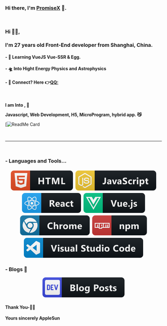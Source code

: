 ### Hi there, I'm [PromiseX](https://awebman.com) 👋.  
<br />

### Hi 🙋‍♂️,
### I'm 27 years old Front-End developer from Shanghai, China.


#### - 🥀 Learning VueJS  Vue-SSR & Egg.

#### - 🛸 Into Hight Energy Physics and Astrophysics

#### - 💬 Connect? Here 👉[QQ:](http://wpa.qq.com/msgrd?v=3&uin=1160948479&site=%E5%9C%A8%E7%BA%BF%E5%AE%A2%E6%9C%8D&menu=yes)
<br />


**I am Into , 🙏**

**Javascript, Web Development, H5, MicroProgram, hybrid app. 😼**
<br />


[![ReadMe Card](https://github-readme-stats.vercel.app/api?username=CracKerMe&show_icons=true&title_color=fff&icon_color=79ff97&text_color=9f9f9f&bg_color=151515)


<br />

*************

<br />

### - Languages and Tools...

<p align="center">
 <img src="https://raw.githubusercontent.com/8bithemant/8bithemant/master/svg/dev/languages/html.svg" alt="Twitter" style="vertical-align:top; margin:4px"><img src="https://raw.githubusercontent.com/8bithemant/8bithemant/master/svg/dev/languages/js.svg" alt="Twitter" style="vertical-align:top; margin:4px"><img src="https://raw.githubusercontent.com/8bithemant/8bithemant/master/svg/dev/frameworks/react.svg" alt="Twitter" style="vertical-align:top; margin:4px"><img src="https://raw.githubusercontent.com/8bithemant/8bithemant/master/svg/dev/frameworks/vue.svg" alt="Twitter" style="vertical-align:top; margin:4px"><img src="https://raw.githubusercontent.com/8bithemant/8bithemant/master/svg/dev/misc/chrome.svg" alt="Twitter" style="vertical-align:top; margin:4px"><img src="https://raw.githubusercontent.com/8bithemant/8bithemant/master/svg/dev/services/npm.svg" alt="Twitter" style="vertical-align:top; margin:4px"><img src="https://raw.githubusercontent.com/8bithemant/8bithemant/master/svg/dev/tools/visualstudio_code.svg" alt="Twitter" style="vertical-align:top; margin:4px">

</p>

### - Blogs 🌱

<p align="center">
<img src="https://raw.githubusercontent.com/8bithemant/8bithemant/master/svg/blogs/devto.svg"> 
</p>

#### Thank You-🙏🏼



__Yours sincerely AppleSun__


